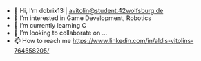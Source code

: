 - 👋 Hi, I’m dobrix13 | avitolin@student.42wolfsburg.de
- 👀 I’m interested in Game Development, Robotics
- 🌱 I’m currently learning C
- 💞️ I’m looking to collaborate on ...
- 📫 How to reach me https://www.linkedin.com/in/aldis-vitolins-764558205/

<!---
dobrix13/dobrix13 is a ✨ special ✨ repository because its `README.md` (this file) appears on your GitHub profile.
You can click the Preview link to take a look at your changes.
--->
